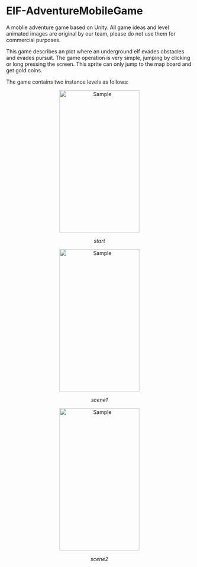 # EIF-AdventureMobileGame
A moblie adventure game based on Unity. All game ideas and level animated images are original by our team, please do not use them for commercial purposes.

This game describes an plot where an underground elf evades obstacles and evades pursuit. The game operation is very simple, jumping by clicking or long pressing the screen. This sprite can only jump to the map board and get gold coins.

The game contains two instance levels as follows: 
<p align="center">
	<img src="https://github.com/XinShiOfficial/EIF-AdventureMobileGame/blob/master/start.jpg" alt="Sample"  width="216" height="384">
	<p align="center">
		<em>start </em>
	</p>
</p>

<p align="center">
	<img src="https://github.com/XinShiOfficial/EIF-AdventureMobileGame/blob/master/scene1.jpg" alt="Sample"  width="216" height="384">
	<p align="center">
		<em>scene1 </em>
	</p>
</p>

<p align="center">
	<img src="https://github.com/XinShiOfficial/EIF-AdventureMobileGame/blob/master/scene2.jpg" alt="Sample"  width="216" height="384">
	<p align="center">
		<em>scene2 </em>
	</p>
</p>
